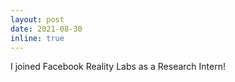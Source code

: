 ```yaml
---
layout: post
date: 2021-08-30 
inline: true
---
```


I joined Facebook Reality Labs as a Research Intern!
